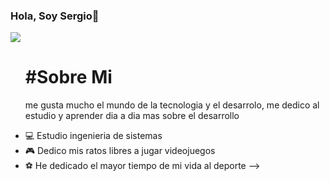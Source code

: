 ### Hola, Soy Sergio👋

<img src="SergioVargas-banner.png">

<ol>
<h1>#Sobre Mi</h1>
<p>me gusta mucho el mundo de la tecnologia y el desarrolo, me dedico al estudio y aprender dia a dia mas sobre el desarrollo </p>
</ol>

- 💻 Estudio ingenieria de sistemas 
- 🎮 Dedico mis ratos libres a jugar videojuegos 
- ⚽ He dedicado el mayor tiempo de mi vida al deporte
-->
